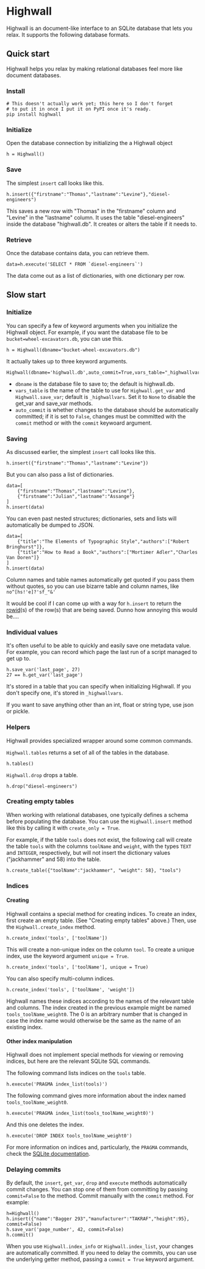 Highwall
==============

Highwall is an document-like interface to an SQLite database that lets you relax.
It supports the following database formats.

Quick start
----------
Highwall helps you relax by making relational databases
feel more like document databases.

### Install

    # This doesn't actually work yet; this here so I don't forget
    # to put it in once I put it on PyPI once it's ready.
    pip install highwall

### Initialize

Open the database connection by initializing the a Highwall object

    h = Highwall()

### Save
The simplest `insert` call looks like this.

    h.insert({"firstname":"Thomas","lastname":"Levine"},"diesel-engineers")

This saves a new row with "Thomas" in the "firstname" column and
"Levine" in the "lastname" column. It uses the table "diesel-engineers"
inside the database "highwall.db". It creates or alters the table
if it needs to.

### Retrieve
Once the database contains data, you can retrieve them.

    data=h.execute('SELECT * FROM `diesel-engineers`')

The data come out as a list of dictionaries, with one dictionary per row.


Slow start
-------
### Initialize

You can specify a few of keyword arguments when you initialize the Highwall object.
For example, if you want the database file to be `bucket=wheel-excavators.db`,
you can use this.

    h = Highwall(dbname="bucket-wheel-excavators.db")

It actually takes up to three keyword arguments.

    Highwall(dbname='highwall.db',auto_commit=True,vars_table="_highwallvars")

* `dbname` is the database file to save to; the default is highwall.db.
* `vars_table` is the name of the table to use for `Highwall.get_var`
and `Highwall.save_var`; default is `_highwallvars`. Set it to `None`
to disable the get_var and save_var methods.
* `auto_commit` is whether changes to the database should be automatically committed;
if it is set to `False`, changes must be committed with the `commit` method
or with the `commit` keywoard argument.

### Saving
As discussed earlier, the simplest `insert` call looks like this.

    h.insert({"firstname":"Thomas","lastname":"Levine"})

But you can also pass a list of dictionaries.

    data=[
        {"firstname":"Thomas","lastname":"Levine"},
        {"firstname":"Julian","lastname":"Assange"}
    ]
    h.insert(data)

You can even past nested structures; dictionaries,
sets and lists will automatically be dumped to JSON.

    data=[
        {"title":"The Elements of Typographic Style","authors":["Robert Bringhurst"]},
        {"title":"How to Read a Book","authors":["Mortimer Adler","Charles Van Doren"]}
    ]
    h.insert(data)

Column names and table names automatically get quoted if you pass them without quotes,
so you can use bizarre table and column names, like `no^[hs!'e]?'sf_"&'`

It would be cool if I can come up with a way for `h.insert` to return
the [rowid](http://www.sqlite.org/lang_createtable.html#rowid)(s) of the
row(s) that are being saved. Dunno how annoying this would be....

### Individual values
It's often useful to be able to quickly and easily save one metadata value.
For example, you can record which page the last run of a script managed to get up to.

    h.save_var('last_page', 27)
    27 == h.get_var('last_page')

It's stored in a table that you can specify when initializing Highwall.
If you don't specify one, it's stored in `_highwallvars`.

If you want to save anything other than an int, float or string type,
use json or pickle.

### Helpers
Highwall provides specialized wrapper around some common commands.

`Highwall.tables` returns a set of all of the tables in the database.

    h.tables()

`Highwall.drop` drops a table.

    h.drop("diesel-engineers")

### Creating empty tables
When working with relational databases, one typically defines a schema
before populating the database. You can use the `Highwall.insert` method
like this by calling it with `create_only = True`.

For example, if the table `tools` does not exist, the following call will create the table
`tools` with the columns `toolName` and `weight`, with the types `TEXT` and `INTEGER`,
respectively, but will not insert the dictionary values ("jackhammer" and 58) into the table.

    h.create_table({"toolName":"jackhammer", "weight": 58}, "tools")

### Indices

#### Creating
Highwall contains a special method for creating indices. To create an index,
first create an empty table. (See "Creating empty tables" above.)
Then, use the `Highwall.create_index` method.

    h.create_index('tools', ['toolName'])

This will create a non-unique index on the column `tool`. To create a unique
index, use the keyword argument `unique = True`.

    h.create_index('tools', ['toolName'], unique = True)

You can also specify multi-column indices.

    h.create_index('tools', ['toolName', 'weight'])

Highwall names these indices according to the names of the relevant table and columns.
The index created in the previous example might be named `tools_toolName_weight0`.
The 0 is an arbitrary number that is changed in case the index name would otherwise
be the same as the name of an existing index.

#### Other index manipulation
Highwall does not implement special methods for viewing or removing indices, but here
are the relevant SQLite SQL commands.

The following command lists indices on the `tools` table.

    h.execute('PRAGMA index_list(tools)')

The following command gives more information about the index named `tools_toolName_weight0`.

    h.execute('PRAGMA index_list(tools_toolName_weight0)')

And this one deletes the index.

    h.execute('DROP INDEX tools_toolName_weight0')

For more information on indices and, particularly, the `PRAGMA` commands, check
the [SQLite documentation]().

### Delaying commits
By default, the `insert`, `get_var`, `drop` and `execute` methods automatically commit changes.
You can stop one of them from committing by passing `commit=False` to the method.
Commit manually with the `commit` method.  For example:

    h=Highwall()
    h.insert({"name":"Bagger 293","manufacturer":"TAKRAF","height":95}, commit=False)
    h.save_var('page_number', 42, commit=False)
    h.commit()

When you use `Highwall.index_info` or `Highwall.index_list`,
your changes are automatically committed. If you need to delay the commits,
you can use the underlying getter method, passing a `commit = True` keyword argument.
